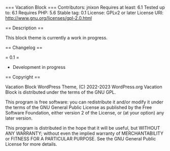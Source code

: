 === Vacation Block ===
Contributors: jnixon
Requires at least: 6.1
Tested up to: 6.1
Requires PHP: 5.6
Stable tag: 0.1
License: GPLv2 or later
License URI: http://www.gnu.org/licenses/gpl-2.0.html

== Description ==

This block theme is currently a work in progress.

== Changelog ==

= 0.1 =
* Development in progress

== Copyright ==

Vacation Block WordPress Theme, (C) 2022-2023 WordPress.org
Vacation Block is distributed under the terms of the GNU GPL.

This program is free software: you can redistribute it and/or modify
it under the terms of the GNU General Public License as published by
the Free Software Foundation, either version 2 of the License, or
(at your option) any later version.

This program is distributed in the hope that it will be useful,
but WITHOUT ANY WARRANTY; without even the implied warranty of
MERCHANTABILITY or FITNESS FOR A PARTICULAR PURPOSE. See the
GNU General Public License for more details.
